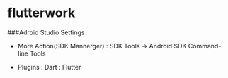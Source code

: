# flutterwork

###Adroid Studio Settings
- More Action(SDK Mannerger)
  : SDK Tools -> Android SDK Command-line Tools

- Plugins
  : Dart
  : Flutter
